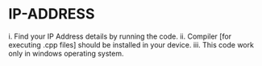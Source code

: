 # IP-ADDRESS
 i.  Find your IP Address details by running the code.
ii.  Compiler [for executing .cpp files] should be installed in your device.
iii.  This code work only in windows operating system.
